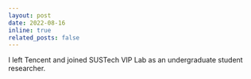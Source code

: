 ```yaml
---
layout: post
date: 2022-08-16
inline: true
related_posts: false
---
```


I left Tencent and joined SUSTech VIP Lab as an undergraduate student researcher.
